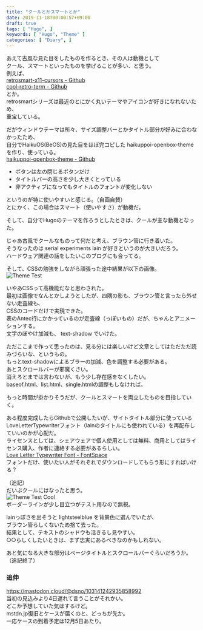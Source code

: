```yaml
---
title: "クールとかスマートとか"
date: 2019-11-18T00:00:57+09:00
draft: true
tags: [ "Hugo", ]
keywords: [ "Hugo", "Theme" ]
categories: [ "Diary", ]
---
```


あえて古風な見た目をしたものを作るとき、その人は動機として  
クール、スマートといったものを挙げることが多い、と思う。  
例えば、  
[retrosmart-x11-cursors - Github](https://github.com/mdomlop/retrosmart-x11-cursors)  
[cool-retro-term - Github](https://github.com/Swordfish90/cool-retro-term)  
とか。  
retrosmartシリーズは最近のとにかく丸いテーマやアイコンが好きになれないため、  
重宝している。  

だがウィンドウテーマは所々、サイズ調整バーとかタイトル部分が好みに合わなかったため、  
自分でHaikuOS(BeOS)の見た目をほぼ完コピした haikuppoi-openbox-theme を作り、使っている。  
[haikuppoi-openbox-theme - Github](https://github.com/Umio-Yasuno/haikuppoi-openbox-theme)  

 * ボタンは左の閉じるボタンだけ
 * タイトルバーの高さを少し大きくとっている
 * 非アクティブになってもタイトルのフォントが変化しない

というのが特に使いやすいと感じる。（自画自賛）  
とにかく、この場合はスマート（使いやすさ）が動機だ。  

そして、自分でHugoのテーマを作ろうとしたときは、クールが主な動機となった。  

じゃあ古風でクールなものって何だと考え、ブラウン管に行き着いた。  
そうなったのは serial experiments lain が好きというのが大きいだろう。  
ハードウェア関連の話をしたいこのブログにも合ってる。  

そして、CSSの勉強をしながら頑張った途中結果が以下の画像。  
![Theme Test](/image/2019/11/18/theme-test.webp)  

いやあCSSって高機能だなと思わされた。  
最初は画像でなんとかしようとしたが、四隅の影も、ブラウン管と言ったら外せない走査線も、  
CSSのコードだけで実現できた。  
表のAntec行にかかっているのが走査線（っぽいもの）だが、ちゃんとアニメーションする。  
文字のぼやけ加減も、 text-shadow でいけた。  

ただここまで作って思ったのは、見る分には楽しいけど文章としてはただただ読みづらいな、というもの。  
もっとtext-shadowによるブラーの加減、色を調整する必要がある。  
あとスクロールバーが邪魔くさい。  
消えろとまでは言わないが、もう少し存在感をなくしたい。  
baseof.html、list.html、single.htmlの調整もしなければ。   

もっと時間が掛かりそうだが、クールとスマートを両立したものを目指していく。  


ある程度完成したらGithubで公開したいが、サイトタイトル部分に使っている LoveLetterTypewriterフォント（lainのタイトルにも使われている）を再配布していいのかが心配だ。  
ライセンスとしては、シェアウェアで個人使用としては無料、商用としてはライセンス購入、作者に連絡する必要があるらしい。  
[Love Letter Typewriter Font - FontSpace](https://www.fontspace.com/dixies-delights/love-letter-typewriter)  
フォントだけ、使いたい人がそれぞれでダウンロードしてもらう形にすればいける？  

（追記）  
だいぶクールにはなったと思う。  
![Theme Test Cool](/image/2019/11/18/theme-test-cool.webp)  
ボーダーラインが少し目立つがテスト用なので無視。  

lainっぽさを出そうと lightsteelblue を背景色に選んでいたが、  
ブラウン管らしくないため捨て去った。  
結果として、テキストのシャドウも活きるし見やすい。  
○○らしくしたいときは、まず忠実にあるべきなのかもしれない。  

あと気になる大きな部分はページタイトルとスクロールバーぐらいだろうか。  
（追記終了）  


### 追伸
<https://mastodon.cloud/@dsno/103141242935858992>  
当初の見込みより4日遅れて言うことがそれかい。  
どこか予想していた気はするけど。  
mstdn.jp復旧とケースが届くのと、どっちが先か。  
一応ケースの到着予定は12月5日あたり。  
